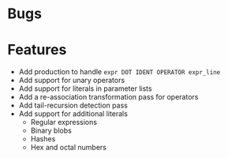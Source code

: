 # Bugs

# Features

* Add production to handle `expr DOT IDENT OPERATOR expr_line`
* Add support for unary operators
* Add support for literals in parameter lists
* Add a re-association transformation pass for operators
* Add tail-recursion detection pass
* Add support for additional literals
  * Regular expressions
  * Binary blobs
  * Hashes
  * Hex and octal numbers
